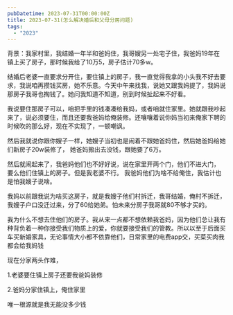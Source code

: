 ```yaml
---
pubDatetime: 2023-07-31T00:00:00Z
title: 2023-07-31(怎么解决婚后和父母分房问题)
tags:
  - "2023"
---
```


背景：我家村里，我结婚一年半和爸妈住，我哥嫂另一处宅子住，我爸妈19年在镇上买了房子，那时候我给了10万5，房子估计70多w。

结婚后老婆一直要求分开住，要住镇上的房子，我一直觉得我拿的小头我不好去要求，我说咱再攒钱买房，她不乐意。今天中午来找我，说她又跟我妈提了，我妈说那房子我哥也掏钱了。她问我知道不知道，别到时候扯起来不好看。


我说要住那房子可以，咱把手里的钱凑凑给我妈，或者咱就住家里。她就跟我吵起来了，说必须要住，而且还要我爸妈给俺装修。还嚷嚷着说你妈当初来俺家下聘的时候吹的那么好，现在不实现了，一顿嘲讽。

然后我就说你跟你嫂子一样，她嫂子当初也是闹着不跟她爸妈住，然后她爸妈给她们新房子20w装修了， 她爸妈搬出去没钱，跟她要了6万。


然后就闹起来了，我爸妈他们也不好好说，说在家里开两个门，他们不进大门， 要么他们住镇上的房子。但是我老婆不行。 我爸妈他们为啥不给俺住，我估计也是怕我嫂子说啥。

我妈以前跟我说为啥买这房子，就是我嫂子他们村拆迁，我哥结婚，俺村不拆迁，我嫂子户口没迁过来，分了60给她弟。怕未来分房子我哥就80不够才买的。

我为什么不想去住他们的房子。我从来一点都不想依赖我爸妈，因为他们总让我有种背负着一种你接受我们物质上的爱，你就要接受我们的管教。所以以至于后面买车买新婚家具，无论事情大小都不依靠他们，日常家里的电费app交，买菜买肉我都会给我妈钱


现在分家两头作难，

1.老婆要住镇上房子还要我爸妈装修

2.爸妈分家住镇上，俺住家里


唯一根源就是我无能没多少钱
